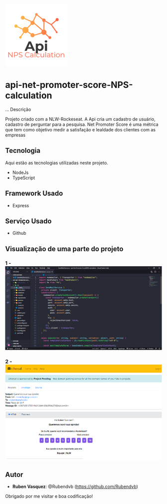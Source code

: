 ![Logo do Projeto](https://github.com/Rubendvb/api-Net-Promoter-Score-NPS--calculation/blob/master/readme_images/logoApiNpspng.png)

# api-net-promoter-score-NPS-calculation

... Descrição

Projeto criado com a NLW-Rockeseat. A Api cria um cadastro de usuário, cadastro de perguntar para a pesquisa.
Net Promoter Score é uma métrica que tem como objetivo medir a satisfação e lealdade dos clientes com as empresas

## Tecnologia 

Aqui estão as tecnologias utilizadas neste projeto.

* NodeJs
* TypeScript

## Framework Usado

* Express
 
## Serviço Usado
 
* Github

## Visualização de uma parte do projeto
### 1 - ![Tela Inicial](https://github.com/Rubendvb/api-Net-Promoter-Score-NPS--calculation/blob/master/readme_images/Screenshot_2.png)
### 2 - ![Visualizaçáo de Pesquisa](https://github.com/Rubendvb/api-Net-Promoter-Score-NPS--calculation/blob/master/readme_images/Screenshot_3.png)
 
## Autor
 
* **Ruben Vasquez**: @Rubendvb (https://github.com/Rubendvb)
 
 
Obrigado por me visitar e boa codificação!
